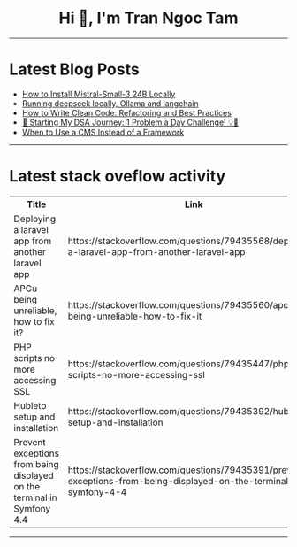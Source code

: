 <h1 align="center">Hi 👋, I'm Tran Ngoc Tam</h1>

---

# Latest Blog Posts 
<!-- BLOG-POST-LIST:START -->
- [How to Install Mistral-Small-3 24B Locally](https://dev.to/nodeshiftcloud/how-to-install-mistral-small-3-24b-locally-54fk)
- [Running deepseek locally, Ollama and langchain](https://dev.to/shreyvijayvargiya/running-deepseek-locally-ollama-and-langchain-142n)
- [How to Write Clean Code: Refactoring and Best Practices](https://dev.to/balrajola/how-to-write-clean-code-refactoring-and-best-practices-315h)
- [🚀 Starting My DSA Journey: 1 Problem a Day Challenge! 💡🎯](https://dev.to/babadoo/starting-my-dsa-journey-1-problem-a-day-challenge-3h2m)
- [When to Use a CMS Instead of a Framework](https://dev.to/wafa_bergaoui/when-to-use-a-cms-instead-of-a-framework-4ekb)
<!-- BLOG-POST-LIST:END -->

---

# Latest stack oveflow activity
<table>
  <tr><th>Title</th><th>Link</th></tr>
  <!-- STACKOVERFLOW:START --><tr><td>Deploying a laravel app from another laravel app</td><td>https://stackoverflow.com/questions/79435568/deploying-a-laravel-app-from-another-laravel-app</td></tr><tr><td>APCu being unreliable, how to fix it?</td><td>https://stackoverflow.com/questions/79435560/apcu-being-unreliable-how-to-fix-it</td></tr><tr><td>PHP scripts no more accessing SSL</td><td>https://stackoverflow.com/questions/79435447/php-scripts-no-more-accessing-ssl</td></tr><tr><td>Hubleto setup and installation</td><td>https://stackoverflow.com/questions/79435392/hubleto-setup-and-installation</td></tr><tr><td>Prevent exceptions from being displayed on the terminal in Symfony 4.4</td><td>https://stackoverflow.com/questions/79435391/prevent-exceptions-from-being-displayed-on-the-terminal-in-symfony-4-4</td></tr><!-- STACKOVERFLOW:END -->
</table>

---


